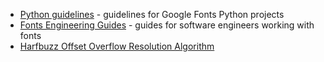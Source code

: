  - [Python guidelines](./python) - guidelines for Google Fonts Python projects
 - [Fonts Engineering Guides](https://rsheeter.github.io) - guides for software engineers working with fonts
 - [Harfbuzz Offset Overflow Resolution Algorithm](./harfbuzz_overflow_resolution)

